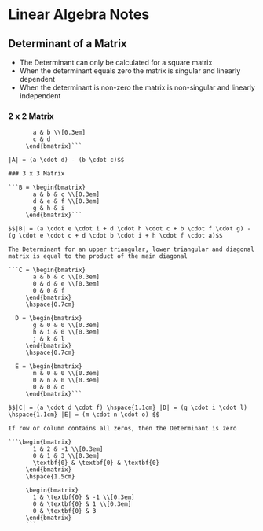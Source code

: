 # Linear Algebra Notes

## Determinant of a Matrix
- The Determinant can only be calculated for a square matrix
- When the determinant equals zero the matrix is singular and linearly dependent
- When the determinant is non-zero the matrix is non-singular and linearly independent

### 2 x 2 Matrix

```A = \begin{bmatrix}
       a & b \\[0.3em]
       c & d
     \end{bmatrix}```

|A| = (a \cdot d) - (b \cdot c)$$

### 3 x 3 Matrix

```B = \begin{bmatrix}
       a & b & c \\[0.3em]
       d & e & f \\[0.3em]
       g & h & i
     \end{bmatrix}```

$$|B| = (a \cdot e \cdot i + d \cdot h \cdot c + b \cdot f \cdot g) - (g \cdot e \cdot c + d \cdot b \cdot i + h \cdot f \cdot a)$$

The Determinant for an upper triangular, lower triangular and diagonal matrix is equal to the product of the main diagonal

```C = \begin{bmatrix}
       a & b & c \\[0.3em]
       0 & d & e \\[0.3em]
       0 & 0 & f
     \end{bmatrix}
     \hspace{0.7cm}
     
  D = \begin{bmatrix}
       g & 0 & 0 \\[0.3em]
       h & i & 0 \\[0.3em]
       j & k & l
     \end{bmatrix}
     \hspace{0.7cm}
     
  E = \begin{bmatrix}
       m & 0 & 0 \\[0.3em]
       0 & n & 0 \\[0.3em]
       0 & 0 & o
     \end{bmatrix}```

$$|C| = (a \cdot d \cdot f) \hspace{1.1cm} |D| = (g \cdot i \cdot l) \hspace{1.1cm} |E| = (m \cdot n \cdot o) $$

If row or column contains all zeros, then the Determinant is zero

```\begin{bmatrix}
       1 & 2 & -1 \\[0.3em]
       0 & 1 & 3 \\[0.3em]
       \textbf{0} & \textbf{0} & \textbf{0}
     \end{bmatrix}
     \hspace{1.5cm}
     
     \begin{bmatrix}
       1 & \textbf{0} & -1 \\[0.3em]
       0 & \textbf{0} & 1 \\[0.3em]
       0 & \textbf{0} & 3
     \end{bmatrix}
     ```